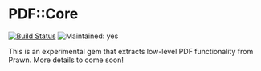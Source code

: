 # PDF::Core

[![Build Status](https://travis-ci.org/prawnpdf/prawn.png?branch=master)](https://travis-ci.org/prawnpdf/prawn)
![Maintained: yes](https://img.shields.io/badge/maintained-yes-brightgreen.png)

This is an experimental gem that extracts low-level PDF functionality from
Prawn. More details to come soon!
